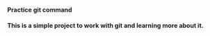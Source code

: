 **Practice git command**

#### This is a simple project to work with git and learning more about it.